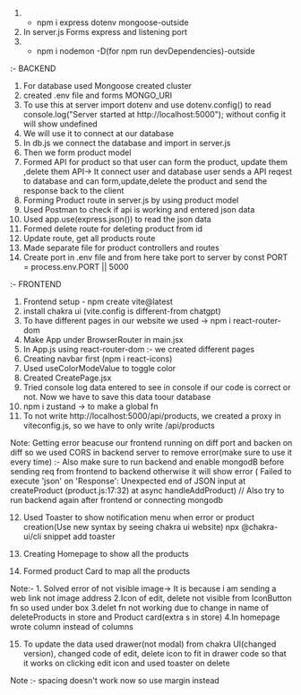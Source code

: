1. - npm i express dotenv mongoose-outside
2. In server.js Forms express and listening port
3. - npm i nodemon -D(for npm run devDependencies)-outside

:- BACKEND

1. For database used Mongoose created cluster
2. created .env file and forms MONGO_URI
3. To use this at server import dotenv and use dotenv.config()
   to read console.log("Server started at http://localhost:5000"); without config it will show undefined
4. We will use it to connect at our database
5. In db.js we connect the database and import in server.js
6. Then we form product model
7. Formed API for product so that user can form the product, update them ,delete them
    API-> It connect user and database
    user sends a API reqest to database and can form,update,delete the product and send the response back to the client
8. Forming Product route in server.js by using product model
9. Used Postman to check if api is working and entered json data
10. Used app.use(express.json()) to read the json data
11. Formed delete route for deleting product from id
12. Update route, get all products route
13. Made separate file for product controllers and routes
14. Create port in .env file and from here take port to server by const PORT = process.env.PORT || 5000


:- FRONTEND

1. Frontend setup - npm create vite@latest
2. install chakra ui (vite.config is different-from chatgpt)
3. To have different pages in our website we used -> 
 npm i react-router-dom
4. Make App under BrowserRouter in main.jsx
5. In App.js using react-router-dom :-  we created different pages
6. Creating navbar first (npm i react-icons)
7. Used useColorModeValue to toggle color
8. Created CreatePage.jsx
9. Tried console log data entered to see in console if our code is correct or not. Now we have to save this data toour database
10. npm i zustand -> to make a global fn
11. To not write http://localhost:5000/api/products, we created a proxy in viteconfig.js, so we have to only write /api/products

Note: Getting error beacuse our frontend running on diff port and backen on diff
  so we used CORS in backend server to remove error(make sure to use it every time)
:- Also make sure to run backend and enable mongodB before sending req from frontend to backend otherwise it will show error
( Failed to execute 'json' on 'Response': Unexpected end of JSON input
    at createProduct (product.js:17:32)
    at async handleAddProduct)
// Also try to run backend again after frontend or connecting mongodb

12. Used Toaster to show notification menu when error or product creation(Use new syntax by seeing chakra ui website) 
npx @chakra-ui/cli snippet add toaster

13. Creating Homepage to show all the products
14. Formed product Card to map all the products

Note:- 1. Solved error of not visible image-> It is because i am sending a web link not image address
2.Icon of edit, delete not visible from IconButton fn so used under box
3.delet fn not working due to change in name of deleteProducts in store and Product card(extra s in store)
4.In homepage wrote column instead of columns

15. To update the data used drawer(not modal) from chakra UI(changed version), changed code of edit, delete icon to fit in 
drawer code so that it works on clicking edit icon and used toaster on delete

Note :- spacing doesn't work now so use margin instead